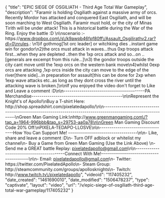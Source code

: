 {
    "title": "EPIC SIEGE OF OSGILIATH - Third Age Total War Gameplay",
    "description": "Faramir is holding Osgiliath against a massive army of orcs.  Recently Mordor has attacked and conquered East Osgiliath, and will be soon marching to West Osgiliath.  Faramir must hold, or the city of Minas Tirith will be under attack!  This is a historical battle during the War of the Ring.  Enjoy the battle :D \n\nscenario :- https:\/\/www.dropbox.com\/s\/k9awpb46fpf80ff\/Assault_Osgilirathv2.rar?dl=0\nrules.: \n1)if gothmog[1st orc leader] or witchking dies ..instant game win for gondor\n2)the orcs must attack in waves...thus 0xp troops attack first...when they are depleted ..then the 1xp orcs attack and so...on ..[generals are excempt from this rule...]\n3) the gondor troops outside the city cant move until the 1exp orcs on the western bank move\n4)whilst 0exp orcs are attacking ,1xp orcs inside the city can move to the edge of the river[there side]...in preparation for assault[this can be done for 2xp when 1exp wave attacks etc..as long as they dont cross the river until the attacking wave is broken.]\n\nIf you enjoyed the video don't forget to Like and Leave a comment :D\n\n-----------------------------------------PA Merchandise----------------------------------------------\n\nRepresent the Knight's of Apollo!\nBuy a T-shirt Here: http:\/\/shop.spreadshirt.com\/pixelatedapollo\/\n\n---------------------------------------------------------------------------------------------------------------\nGreen Man Gaming Link:\nhttp:\/\/www.greenmangaming.com\/?tap_a=1964-996bbb&tap_s=29753-aa0a78\n\nGreen Man Gaming Discount Code 20% Off:\nPIXELA-TEDAPO-LLOSVE\n\n----------------------------------How You Can Support Me! -----------------------------------\n\n- Like, share and leave a comment :D\n- Turn OFF adblock or whitelist my channel\n- Buy a Game from Green Man Gaming (Use the Link Above) \n- Send me a GREAT battle Replay: pixelatedapollo@gmail.com\n\n------------------------------------------Connect With Me!-----------------------------------------\n\n- Email: pixelatedapollo@gmail.com\n- Twitter: https:\/\/twitter.com\/PixelatedApollo\n- Steam Group:  http:\/\/steamcommunity.com\/groups\/apollosknights\n- Twitch: http:\/\/www.twitch.tv\/pixelatedapollo",
    "videoid": "117405232",
    "date_created": "1461690010",
    "date_modified": "1506478237",
    "type": "captivate",
    "layout": "video",
    "url": "\/v\/epic-siege-of-osgiliath-third-age-total-war-gameplay\/117405232"
}